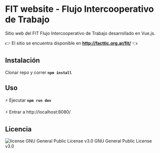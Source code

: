 # FIT website - Flujo Intercooperativo de Trabajo

Sitio web del FIT Flujo Intercooperativo de Trabajo desarrollado en Vue.js. 

:point_right: El sitio se encuentra disponible en **http://facttic.org.ar/fit/** :point_left: 

## Instalación

Clonar repo y correr 
**`npm install`**

## Uso

 :zap: Ejecutar **`npm run dev`**

 :zap: Entrar a  http://localhost:8080/

## Licencia
<img src="https://img.shields.io/badge/license-GPL--3-brightgreen" alt="license GNU General Public License v3.0">   GNU General Public License v3.0
